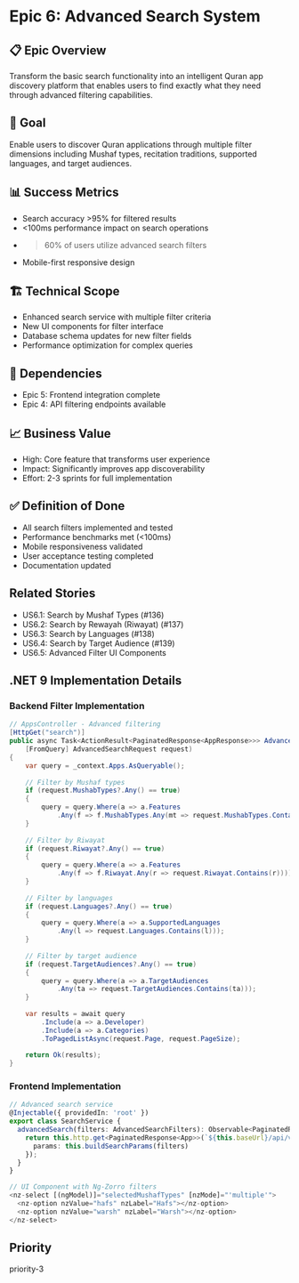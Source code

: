 # Epic 6: Advanced Search System

## 📋 Epic Overview
Transform the basic search functionality into an intelligent Quran app discovery platform that enables users to find exactly what they need through advanced filtering capabilities.

## 🎯 Goal
Enable users to discover Quran applications through multiple filter dimensions including Mushaf types, recitation traditions, supported languages, and target audiences.

## 📊 Success Metrics
- Search accuracy >95% for filtered results
- <100ms performance impact on search operations
- >60% of users utilize advanced search filters
- Mobile-first responsive design

## 🏗️ Technical Scope
- Enhanced search service with multiple filter criteria
- New UI components for filter interface
- Database schema updates for new filter fields
- Performance optimization for complex queries

## 🔗 Dependencies
- Epic 5: Frontend integration complete
- Epic 4: API filtering endpoints available

## 📈 Business Value
- High: Core feature that transforms user experience
- Impact: Significantly improves app discoverability
- Effort: 2-3 sprints for full implementation

## ✅ Definition of Done
- All search filters implemented and tested
- Performance benchmarks met (<100ms)
- Mobile responsiveness validated
- User acceptance testing completed
- Documentation updated

## Related Stories
- US6.1: Search by Mushaf Types (#136)
- US6.2: Search by Rewayah (Riwayat) (#137)
- US6.3: Search by Languages (#138)
- US6.4: Search by Target Audience (#139)
- US6.5: Advanced Filter UI Components

## .NET 9 Implementation Details
### Backend Filter Implementation
```csharp
// AppsController - Advanced filtering
[HttpGet("search")]
public async Task<ActionResult<PaginatedResponse<AppResponse>>> AdvancedSearch(
    [FromQuery] AdvancedSearchRequest request)
{
    var query = _context.Apps.AsQueryable();
    
    // Filter by Mushaf types
    if (request.MushabTypes?.Any() == true)
    {
        query = query.Where(a => a.Features
            .Any(f => f.MushabTypes.Any(mt => request.MushabTypes.Contains(mt))));
    }
    
    // Filter by Riwayat
    if (request.Riwayat?.Any() == true)
    {
        query = query.Where(a => a.Features
            .Any(f => f.Riwayat.Any(r => request.Riwayat.Contains(r))));
    }
    
    // Filter by languages
    if (request.Languages?.Any() == true)
    {
        query = query.Where(a => a.SupportedLanguages
            .Any(l => request.Languages.Contains(l)));
    }
    
    // Filter by target audience
    if (request.TargetAudiences?.Any() == true)
    {
        query = query.Where(a => a.TargetAudiences
            .Any(ta => request.TargetAudiences.Contains(ta)));
    }
    
    var results = await query
        .Include(a => a.Developer)
        .Include(a => a.Categories)
        .ToPagedListAsync(request.Page, request.PageSize);
    
    return Ok(results);
}
```

### Frontend Implementation
```typescript
// Advanced search service
@Injectable({ providedIn: 'root' })
export class SearchService {
  advancedSearch(filters: AdvancedSearchFilters): Observable<PaginatedResponse<App>> {
    return this.http.get<PaginatedResponse<App>>(`${this.baseUrl}/api/v1/apps/search`, {
      params: this.buildSearchParams(filters)
    });
  }
}

// UI Component with Ng-Zorro filters
<nz-select [(ngModel)]="selectedMushafTypes" [nzMode]="'multiple'">
  <nz-option nzValue="hafs" nzLabel="Hafs"></nz-option>
  <nz-option nzValue="warsh" nzLabel="Warsh"></nz-option>
</nz-select>
```

## Priority
priority-3
